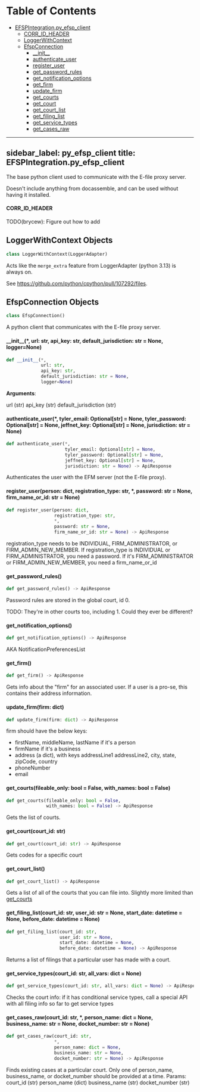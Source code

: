 # Table of Contents

* [EFSPIntegration.py\_efsp\_client](#EFSPIntegration.py_efsp_client)
  * [CORR\_ID\_HEADER](#EFSPIntegration.py_efsp_client.CORR_ID_HEADER)
  * [LoggerWithContext](#EFSPIntegration.py_efsp_client.LoggerWithContext)
  * [EfspConnection](#EFSPIntegration.py_efsp_client.EfspConnection)
    * [\_\_init\_\_](#EFSPIntegration.py_efsp_client.EfspConnection.__init__)
    * [authenticate\_user](#EFSPIntegration.py_efsp_client.EfspConnection.authenticate_user)
    * [register\_user](#EFSPIntegration.py_efsp_client.EfspConnection.register_user)
    * [get\_password\_rules](#EFSPIntegration.py_efsp_client.EfspConnection.get_password_rules)
    * [get\_notification\_options](#EFSPIntegration.py_efsp_client.EfspConnection.get_notification_options)
    * [get\_firm](#EFSPIntegration.py_efsp_client.EfspConnection.get_firm)
    * [update\_firm](#EFSPIntegration.py_efsp_client.EfspConnection.update_firm)
    * [get\_courts](#EFSPIntegration.py_efsp_client.EfspConnection.get_courts)
    * [get\_court](#EFSPIntegration.py_efsp_client.EfspConnection.get_court)
    * [get\_court\_list](#EFSPIntegration.py_efsp_client.EfspConnection.get_court_list)
    * [get\_filing\_list](#EFSPIntegration.py_efsp_client.EfspConnection.get_filing_list)
    * [get\_service\_types](#EFSPIntegration.py_efsp_client.EfspConnection.get_service_types)
    * [get\_cases\_raw](#EFSPIntegration.py_efsp_client.EfspConnection.get_cases_raw)

---
sidebar_label: py_efsp_client
title: EFSPIntegration.py_efsp_client
---

The base python client used to communicate with the E-file proxy server.

Doesn&#x27;t include anything from docassemble, and can be used without having it installed.

<a id="EFSPIntegration.py_efsp_client.CORR_ID_HEADER"></a>

#### CORR\_ID\_HEADER

TODO(brycew): Figure out how to add

<a id="EFSPIntegration.py_efsp_client.LoggerWithContext"></a>

## LoggerWithContext Objects

```python
class LoggerWithContext(LoggerAdapter)
```

Acts like the `merge_extra` feature from LoggerAdapter (python 3.13) is always on.

See https://github.com/python/cpython/pull/107292/files.

<a id="EFSPIntegration.py_efsp_client.EfspConnection"></a>

## EfspConnection Objects

```python
class EfspConnection()
```

A python client that communicates with the E-file proxy server.

<a id="EFSPIntegration.py_efsp_client.EfspConnection.__init__"></a>

#### \_\_init\_\_(\*, url: str, api\_key: str, default\_jurisdiction: str = None, logger=None)

```python
def __init__(*,
             url: str,
             api_key: str,
             default_jurisdiction: str = None,
             logger=None)
```

**Arguments**:

  url (str)
  api_key (str)
  default_jurisdiction (str)

<a id="EFSPIntegration.py_efsp_client.EfspConnection.authenticate_user"></a>

#### authenticate\_user(\*, tyler\_email: Optional[str] = None, tyler\_password: Optional[str] = None, jeffnet\_key: Optional[str] = None, jurisdiction: str = None)

```python
def authenticate_user(*,
                      tyler_email: Optional[str] = None,
                      tyler_password: Optional[str] = None,
                      jeffnet_key: Optional[str] = None,
                      jurisdiction: str = None) -> ApiResponse
```

Authenticates the user with the EFM server (not the E-file proxy).

<a id="EFSPIntegration.py_efsp_client.EfspConnection.register_user"></a>

#### register\_user(person: dict, registration\_type: str, \*, password: str = None, firm\_name\_or\_id: str = None)

```python
def register_user(person: dict,
                  registration_type: str,
                  *,
                  password: str = None,
                  firm_name_or_id: str = None) -> ApiResponse
```

registration_type needs to be INDIVIDUAL, FIRM_ADMINISTRATOR, or FIRM_ADMIN_NEW_MEMBER.
If registration_type is INDIVIDUAL or FIRM_ADMINISTRATOR, you need a password.
If it&#x27;s FIRM_ADMINISTRATOR or FIRM_ADMIN_NEW_MEMBER, you need a firm_name_or_id

<a id="EFSPIntegration.py_efsp_client.EfspConnection.get_password_rules"></a>

#### get\_password\_rules()

```python
def get_password_rules() -> ApiResponse
```

Password rules are stored in the global court, id 0.

TODO: They&#x27;re in other courts too, including 1. Could they ever be different?

<a id="EFSPIntegration.py_efsp_client.EfspConnection.get_notification_options"></a>

#### get\_notification\_options()

```python
def get_notification_options() -> ApiResponse
```

AKA NotificationPreferencesList

<a id="EFSPIntegration.py_efsp_client.EfspConnection.get_firm"></a>

#### get\_firm()

```python
def get_firm() -> ApiResponse
```

Gets info about the &quot;firm&quot; for an associated user. If a user is a pro-se, this
contains their address information.

<a id="EFSPIntegration.py_efsp_client.EfspConnection.update_firm"></a>

#### update\_firm(firm: dict)

```python
def update_firm(firm: dict) -> ApiResponse
```

firm should have the below keys:
* firstName, middleName, lastName if it&#x27;s a person
* firmName if it&#x27;s a business
* address (a dict), with keys addressLine1 addressLine2, city, state, zipCode, country
* phoneNumber
* email

<a id="EFSPIntegration.py_efsp_client.EfspConnection.get_courts"></a>

#### get\_courts(fileable\_only: bool = False, with\_names: bool = False)

```python
def get_courts(fileable_only: bool = False,
               with_names: bool = False) -> ApiResponse
```

Gets the list of courts.

<a id="EFSPIntegration.py_efsp_client.EfspConnection.get_court"></a>

#### get\_court(court\_id: str)

```python
def get_court(court_id: str) -> ApiResponse
```

Gets codes for a specific court

<a id="EFSPIntegration.py_efsp_client.EfspConnection.get_court_list"></a>

#### get\_court\_list()

```python
def get_court_list() -> ApiResponse
```

Gets a list of all of the courts that you can file into. Slightly more limited than
[get_courts](#get_courts)

<a id="EFSPIntegration.py_efsp_client.EfspConnection.get_filing_list"></a>

#### get\_filing\_list(court\_id: str, user\_id: str = None, start\_date: datetime = None, before\_date: datetime = None)

```python
def get_filing_list(court_id: str,
                    user_id: str = None,
                    start_date: datetime = None,
                    before_date: datetime = None) -> ApiResponse
```

Returns a list of filings that a particular user has made with a court.

<a id="EFSPIntegration.py_efsp_client.EfspConnection.get_service_types"></a>

#### get\_service\_types(court\_id: str, all\_vars: dict = None)

```python
def get_service_types(court_id: str, all_vars: dict = None) -> ApiResponse
```

Checks the court info: if it has conditional service types, call a special API with all filing info so far to get service types

<a id="EFSPIntegration.py_efsp_client.EfspConnection.get_cases_raw"></a>

#### get\_cases\_raw(court\_id: str, \*, person\_name: dict = None, business\_name: str = None, docket\_number: str = None)

```python
def get_cases_raw(court_id: str,
                  *,
                  person_name: dict = None,
                  business_name: str = None,
                  docket_number: str = None) -> ApiResponse
```

Finds existing cases at a particular court. Only one of person_name, business_name, or docket_number should be
provided at a time.
Params:
court_id (str)
person_name (dict)
business_name (str)
docket_number (str)

